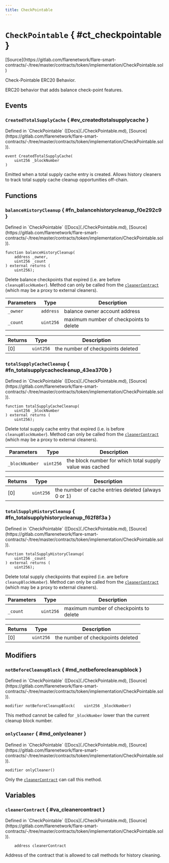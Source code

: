 ```yaml
---
title: CheckPointable
---
```


<!-- This is an autogenerated file. Do not edit! -->

# `CheckPointable` { #ct_checkpointable }

<div class="api-node-source" markdown>
[Source](https://gitlab.com/flarenetwork/flare-smart-contracts/-/tree/master/contracts/token/implementation/CheckPointable.sol)
</div>

<div class="api-node-internal" markdown>

Check-Pointable ERC20 Behavior.

ERC20 behavior that adds balance check-point features.

</div>

<div class="api-node-type" markdown>

## Events

<div class="api-node" markdown>

### `CreatedTotalSupplyCache` { #ev_createdtotalsupplycache }

<div class="api-node-source" markdown>
Defined in `CheckPointable` ([Docs](./CheckPointable.md), [Source](https://gitlab.com/flarenetwork/flare-smart-contracts/-/tree/master/contracts/token/implementation/CheckPointable.sol)).
</div>

<div class="api-node-internal" markdown>

```solidity
event CreatedTotalSupplyCache(
    uint256 _blockNumber
)
```

Emitted when a total supply cache entry is created.
Allows history cleaners to track total supply cache cleanup opportunities off-chain.

</div>
</div>

</div>

<div class="api-node-type" markdown>

## Functions

<div class="api-node" markdown>

### `balanceHistoryCleanup` { #fn_balancehistorycleanup_f0e292c9 }

<div class="api-node-source" markdown>
Defined in `CheckPointable` ([Docs](./CheckPointable.md), [Source](https://gitlab.com/flarenetwork/flare-smart-contracts/-/tree/master/contracts/token/implementation/CheckPointable.sol)).
</div>

<div class="api-node-internal" markdown>

```solidity
function balanceHistoryCleanup(
    address _owner,
    uint256 _count
) external returns (
    uint256);
```

Delete balance checkpoints that expired (i.e. are before `cleanupBlockNumber`).
Method can only be called from the [`cleanerContract`](#va_cleanercontract) (which may be a proxy to external cleaners).

| Parameters | Type | Description |
| ---------- | ---- | ----------- |
| `_owner` | `address` | balance owner account address |
| `_count` | `uint256` | maximum number of checkpoints to delete |

| Returns | Type | Description |
| ------- | ---- | ----------- |
| [0] | `uint256` | the number of checkpoints deleted |
</div>
</div>

<div class="api-node" markdown>

### `totalSupplyCacheCleanup` { #fn_totalsupplycachecleanup_43ea370b }

<div class="api-node-source" markdown>
Defined in `CheckPointable` ([Docs](./CheckPointable.md), [Source](https://gitlab.com/flarenetwork/flare-smart-contracts/-/tree/master/contracts/token/implementation/CheckPointable.sol)).
</div>

<div class="api-node-internal" markdown>

```solidity
function totalSupplyCacheCleanup(
    uint256 _blockNumber
) external returns (
    uint256);
```

Delete total supply cache entry that expired (i.e. is before `cleanupBlockNumber`).
Method can only be called from the [`cleanerContract`](#va_cleanercontract) (which may be a proxy to external cleaners).

| Parameters | Type | Description |
| ---------- | ---- | ----------- |
| `_blockNumber` | `uint256` | the block number for which total supply value was cached |

| Returns | Type | Description |
| ------- | ---- | ----------- |
| [0] | `uint256` | the number of cache entries deleted (always 0 or 1) |
</div>
</div>

<div class="api-node" markdown>

### `totalSupplyHistoryCleanup` { #fn_totalsupplyhistorycleanup_f62f8f3a }

<div class="api-node-source" markdown>
Defined in `CheckPointable` ([Docs](./CheckPointable.md), [Source](https://gitlab.com/flarenetwork/flare-smart-contracts/-/tree/master/contracts/token/implementation/CheckPointable.sol)).
</div>

<div class="api-node-internal" markdown>

```solidity
function totalSupplyHistoryCleanup(
    uint256 _count
) external returns (
    uint256);
```

Delete total supply checkpoints that expired (i.e. are before `cleanupBlockNumber`).
Method can only be called from the [`cleanerContract`](#va_cleanercontract) (which may be a proxy to external cleaners).

| Parameters | Type | Description |
| ---------- | ---- | ----------- |
| `_count` | `uint256` | maximum number of checkpoints to delete |

| Returns | Type | Description |
| ------- | ---- | ----------- |
| [0] | `uint256` | the number of checkpoints deleted |
</div>
</div>

</div>

<div class="api-node-type" markdown>

## Modifiers

<div class="api-node" markdown>

### `notBeforeCleanupBlock` { #md_notbeforecleanupblock }

<div class="api-node-source" markdown>
Defined in `CheckPointable` ([Docs](./CheckPointable.md), [Source](https://gitlab.com/flarenetwork/flare-smart-contracts/-/tree/master/contracts/token/implementation/CheckPointable.sol)).
</div>

<div class="api-node-internal" markdown>

```solidity
modifier notBeforeCleanupBlock(    uint256 _blockNumber)
```

This method cannot be called for `_blockNumber` lower than the current cleanup block number.

</div>
</div>

<div class="api-node" markdown>

### `onlyCleaner` { #md_onlycleaner }

<div class="api-node-source" markdown>
Defined in `CheckPointable` ([Docs](./CheckPointable.md), [Source](https://gitlab.com/flarenetwork/flare-smart-contracts/-/tree/master/contracts/token/implementation/CheckPointable.sol)).
</div>

<div class="api-node-internal" markdown>

```solidity
modifier onlyCleaner()
```

Only the [`cleanerContract`](#va_cleanercontract) can call this method.

</div>
</div>

</div>

<div class="api-node-type" markdown>

## Variables

<div class="api-node" markdown>

### `cleanerContract` { #va_cleanercontract }

<div class="api-node-source" markdown>
Defined in `CheckPointable` ([Docs](./CheckPointable.md), [Source](https://gitlab.com/flarenetwork/flare-smart-contracts/-/tree/master/contracts/token/implementation/CheckPointable.sol)).
</div>

<div class="api-node-internal" markdown>

```solidity
    address cleanerContract
```

Address of the contract that is allowed to call methods for history cleaning.

</div>
</div>

</div>

